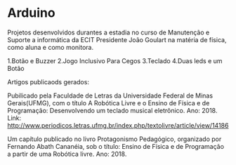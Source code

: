 # Arduino

Projetos desenvolvidos durantes a estadia no curso de Manutenção e Suporte a informática da ECIT Presidente João Goulart na matéria de física, como aluna e como monitora.

  1.Botão e Buzzer
  2.Jogo Inclusivo Para Cegos
  3.Teclado
  4.Duas leds e um Botão
  
Artigos publicaods gerados: 
  
  Pubilicado pela Faculdade de Letras da Universidade Federal de Minas Gerais(UFMG), com o título A Robótica Livre e o Ensino de Física e de Programação: Desenvolvendo um teclado musical eletrônico. Ano: 2018.
Link: http://www.periodicos.letras.ufmg.br/index.php/textolivre/article/view/14186

  Um capítulo publicado no livro Protagonismo Pedagógico, organizado por Fernando Abath Cananéia, sob o título: Ensino de Física e de Programação a partir de uma Robótica livre. Ano: 2018.
  

  

